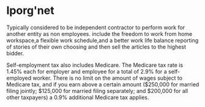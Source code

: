 # Iporg'net 
Typically considered to be independent contractor to perform work for another entity as non employees.
include the freedom to work from home workspace,a flexible work schedule,and a better work life balance reporting of stories of their own choosing and then sell the articles to the highest bidder.
 
 Self-employment tax also includes Medicare. The
Medicare tax rate is 1.45% each for employer
and employee for a total of 2.9% for a self-
employed worker. There is no limit on the amount
of wages subject to Medicare tax, and if you earn
above a certain amount ($250,000 for married
filing jointly; $125,000 for married filing
separately; and $200,000 for all other taxpayers)
a 0.9% additional Medicare tax applies.

